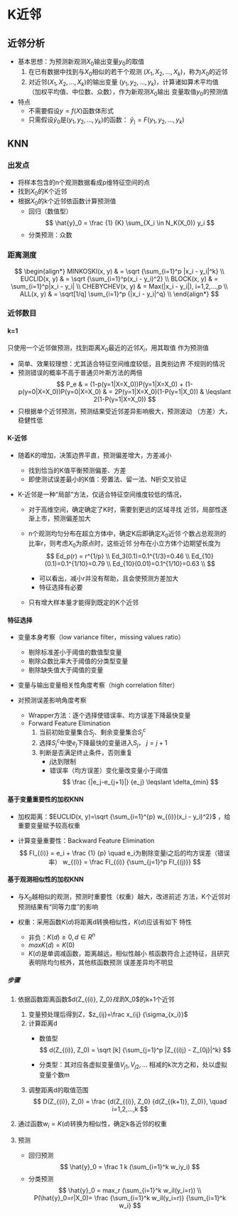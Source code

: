 #	K近邻

##	近邻分析

-	基本思想：为预测新观测$X_0$输出变量$y_0$的取值
	1.	在已有数据中找到与$X_0$相似的若干个观测
		$(X_1, X_2, ..., X_k)$，称为$X_0$的近邻
	2.	对近邻$(X_1, X_2, ..., X_k)$的输出变量
		$(y_1, y_2, ..., y_k)$，计算诸如算术平均值
		（加权平均值、中位数、众数），作为新观测$X_0$输出
		变量取值$y_0$的预测值
-	特点
	-	不需要假设$y=f(X)$函数体形式
	-	只需假设$\hat{y}_0$是$(y_1, y_2, ..., y_k)$的函数：
		$\hat{y}_)=F(y_1, y_2, ..., y_k)$

##	KNN

###	出发点

-	将样本包含的n个观测数据看成p维特征空间的点
-	找到$X_0$的K个近邻
-	根据$X_0$的k个近邻依函数计算预测值
	-	回归（数值型）
		$$
		\hat{y}_0 = \frac {1} {K} \sum_{X_i \in N_K(X_0)} y_i
		$$
	-	分类预测：众数

###	距离测度

$$
\begin{align*}
MINKOSKI(x, y) & = \sqrt {\sum_{i=1}^p |x_i - y_i|^k} \\
EUCLID(x, y) & = \sqrt {\sum_{i=1}^p(x_i - y_i)^2} \\
BLOCK(x, y) & = \sum_{i=1}^p|x_i - y_i| \\
CHEBYCHEV(x, y) & = Max(|x_i - y_i|), i=1,2,...,p \\
ALL(x, y) & = \sqrt[1/q] \sum_{i=1}^p {|x_i - y_i|^q} \\
\end{align*}
$$

###	近邻数目

####	k=1

只使用一个近邻做预测，找到距离$X_0$最近的近邻$X_i$，用其取值
作为预测值

-	简单、效果较理想：尤其适合特征空间维度较低，且类别边界
	不规则的情况
-	预测错误的概率不高于普通贝叶斯方法的两倍
	$$
	P_e & = (1-p(y=1|X=X_0))P(y=1|X=X_0) +
			(1-p(y=0|X=X_0))P(y=0|X=X_0)
		& = 2P(y=1|X=X_0)(1-P(y=1|X_0))
		& \leqslant 2(1-P(y=1|X=X_0))
	$$
-	只根据单个近邻预测，预测结果受近邻差异影响极大，预测波动
	（方差）大，稳健性低

####	K-近邻

-	随着K的增加，决策边界平直，预测偏差增大，方差减小
	-	找到恰当的K值平衡预测偏差、方差
	-	即使测试误差最小的K值：旁置法、留一法、N折交叉验证

-	K-近邻是一种“局部”方法，仅适合特征空间维度较低的情况，
	-	对于高维空间，确定确定了K时，需要到更远的区域寻找
		近邻，局部性逐渐上市，预测偏差加大
	-	n个观测均匀分布在超立方体中，确定K后即确定$X_0$近邻
		个数占总观测的比率r，则考虑$X_0$为原点时，这些近邻
		分布在小立方体个边期望长度为
		$$
			Ed_p(r) = r^{1/p} \\
			Ed_3(0.1)=0.1^{1/3}=0.46 \\
			Ed_{10}(0.1)=0.1^{1/10}=0.79 \\
			Ed_{10}(0.01)=0.1^{1/10}=0.63 \\
		$$
		-	可以看出，减小r并没有帮助，且会使预测方差加大
		-	特征选择有必要

	-	只有增大样本量才能得到既定的K个近邻

####	特征选择

-	变量本身考察（low variance filter，missing values ratio）
	-	剔除标准差小于阈值的数值型变量
	-	剔除众数比率大于阈值的分类型变量
	-	剔除缺失值大于阈值的变量

-	变量与输出变量相关性角度考察（high correlation filter）

-	对预测误差影响角度考察
	-	Wrapper方法：逐个选择使错误率、均方误差下降最快变量
	-	Forward Feature Elimination
		1.	当前初始变量集合$S_j$、剩余变量集合$S_j^c$
		2.	选择$S_j^c$中使$e_j$下降最快的变量进入$S_j$，
			$j=j+1$
		3.	判断是否满足终止条件，否则重复
			-	$j$达到限制
			-	错误率（均方误差）变化量改变量小于阈值
			$$
			\frac {|e_j-e_{j+1}|} {e_j} \leqslant \delta_{min}
			$$

####	基于变量重要性的加权KNN

-	加权距离：$EUCLID(x, y)=\sqrt {\sum_{i=1}^{p} w_{(i)}(x_i - y_i)^2}$
	，给重要变量赋予较高权重

-	计算变量重要性：Backward Feature Elimination
	$$
	FI_{(i)} = e_i + \frac {1} {p} \quad
		e_i为剔除变量i之后的均方误差（错误率）
	w_{(i)} = \frac FI_{(i)} {\sum_{j=1}^p FI_{(j)}}
	$$

####	基于观测相似性的加权KNN

-	与$X_0$越相似的观测，预测时重要性（权重）越大，改进前述
	方法，K个近邻对预测结果有“同等力度”的影响

-	权重：采用函数$K(d)$将距离d转换相似性，$K(d)$应该有如下
	特性
	-	非负：$K(d) \geqslant 0, d \in R^n$
	-	$max K(d) = K(0)$
	-	$K(d)$是单调减函数，距离越远，相似性越小
	核函数符合上述特征，且研究表明除均匀核外，其他核函数预测
	误差差异均不明显

#####	步骤

1.	依据函数距离函数$d(Z_{(i)}, Z_0}$找到$X_0$的k+1个近邻

	1.	变量预处理后得到Z，$z_{ij}=\frac x_{ij} {\sigma_{x_i}}$
	2.	计算距离d
		-	数值型
			$$
			d(Z_{(i)}, Z_0) = \sqrt [k]
				{\sum_{j=1}^p |Z_{(i)j} - Z_{0j}|^k}
			$$

		-	分类型：其对应各虚拟变量值$V_{j1}, V_{j2},...$
			相减的k次方之和，处以虚拟变量个数m
	3.	调整距离d的取值范围
		$$
		D(Z_{(i)}, Z_0) = \frac {d(Z_{(i)}, Z_0}
			{d(Z_{(k+1)}, Z_0)}, \quad i=1,2,...,k
		$$

2.	通过函数$w_i=K(d)$转换为相似性，确定k各近邻的权重

3.	预测
	
	-	回归预测
		$$
		\hat{y}_0 = \frac 1 k (\sum_{i=1}^k w_iy_i)
		$$
	-	分类预测
		$$
		\hat{y}_0 = max_r (\sum_{i=1}^k w_iI(y_i=r)) \\
		P(\hat{y}_0=r|X_0)= \frac
			{\sum_{i=1}^k w_iI(y_i=r)} {\sum_{i=1}^k w_i}
		$$

